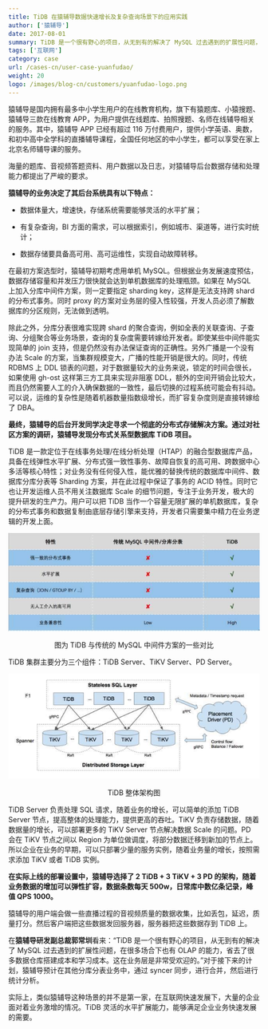 ```yaml
---
title: TiDB 在猿辅导数据快速增长及复杂查询场景下的应用实践
author: ['猿辅导']
date: 2017-08-01
summary: TiDB 是一个很有野心的项目，从无到有的解决了 MySQL 过去遇到的扩展性问题，在很多场合下也有 OLAP 的能力，省去了很多数据仓库搭建成本和学习成本。
tags: ['互联网']
category: case
url: /cases-cn/user-case-yuanfudao/
weight: 20
logo: /images/blog-cn/customers/yuanfudao-logo.png
---
```




猿辅导是国内拥有最多中小学生用户的在线教育机构，旗下有猿题库、小猿搜题、猿辅导三款在线教育 APP，为用户提供在线题库、拍照搜题、名师在线辅导相关的服务。其中，猿辅导 APP 已经有超过 116 万付费用户，提供小学英语、奥数，和初中高中全学科的直播辅导课程，全国任何地区的中小学生，都可以享受在家上北京名师辅导课的服务。

海量的题库、音视频答题资料、用户数据以及日志，对猿辅导后台数据存储和处理能力都提出了严峻的要求。

**猿辅导的业务决定了其后台系统具有以下特点：**

*   数据体量大，增速快，存储系统需要能够灵活的水平扩展；

*   有复杂查询，BI 方面的需求，可以根据索引，例如城市、渠道等，进行实时统计；

*   数据存储要具备高可用、高可运维性，实现自动故障转移。

在最初方案选型时，猿辅导初期考虑用单机 MySQL。但根据业务发展速度预估，数据存储容量和并发压力很快就会达到单机数据库的处理瓶颈。如果在 MySQL 上加入分库中间件方案，则一定要指定 sharding key，这样是无法支持跨 shard 的分布式事务。同时 proxy 的方案对业务层的侵入性较强，开发人员必须了解数据库的分区规则，无法做到透明。

除此之外，分库分表很难实现跨 shard 的聚合查询，例如全表的关联查询、子查询、分组聚合等业务场景，查询的复杂度需要转嫁给开发者。即使某些中间件能实现简单的 join 支持，但是仍然没有办法保证查询的正确性。另外广播是一个没有办法 Scale 的方案，当集群规模变大，广播的性能开销是很大的。同时，传统 RDBMS 上 DDL 锁表的问题，对于数据量较大的业务来说，锁定的时间会很长，如果使用 gh-ost 这样第三方工具来实现非阻塞 DDL，额外的空间开销会比较大，而且仍然需要人工的介入确保数据的一致性，最后切换的过程系统可能会有抖动。可以说，运维的复杂性是随着机器数量指数级增长，而扩容复杂度则是直接转嫁给了 DBA。

**最终，猿辅导的后台开发同学决定寻求一个彻底的分布式存储解决方案。通过对社区方案的调研，猿辅导发现分布式关系型数据库 TiDB 项目。**

TiDB 是一款定位于在线事务处理/在线分析处理（HTAP）的融合型数据库产品，具备在线弹性水平扩展、分布式强一致性事务、故障自恢复的高可用、跨数据中心多活等核心特性；对业务没有任何侵入性，能优雅的替换传统的数据库中间件、数据库分库分表等 Sharding 方案，并在此过程中保证了事务的 ACID 特性。同时它也让开发运维人员不用关注数据库 Scale 的细节问题，专注于业务开发，极大的提升研发的生产力。用户可以把 TiDB 当作一个容量无限扩展的单机数据库，复杂的分布式事务和数据复制由底层存储引擎来支持，开发者只需要集中精力在业务逻辑的开发上面。


![](media/user-case-yuanfudao/1.jpeg)

<center>图为 TiDB 与传统的 MySQL 中间件方案的一些对比</center>

TiDB 集群主要分为三个组件：TiDB Server、TiKV Server、PD Server。

![](media/user-case-yuanfudao/2.jpeg)

<center>TiDB 整体架构图</center>

TiDB Server 负责处理 SQL 请求，随着业务的增长，可以简单的添加 TiDB Server 节点，提高整体的处理能力，提供更高的吞吐。TiKV 负责存储数据，随着数据量的增长，可以部署更多的 TiKV Server 节点解决数据 Scale 的问题。PD 会在 TiKV 节点之间以 Region 为单位做调度，将部分数据迁移到新加的节点上。所以企业在业务的早期，可以只部署少量的服务实例，随着业务量的增长，按照需求添加 TiKV 或者 TiDB 实例。

**在实际上线的部署设置中，猿辅导选择了 2 TiDB + 3 TiKV + 3 PD 的架构，随着业务数据的增加可以弹性扩容，数据条数每天 500w，日常库中数亿条记录，峰值 QPS 1000。**

猿辅导的用户端会做一些直播过程的音视频质量的数据收集，比如丢包，延迟，质量打分。然后客户端把这些数据发回服务器，服务器把这些数据存到 TiDB 上。

在**猿辅导研发副总裁郭常圳**看来：“TiDB 是一个很有野心的项目，从无到有的解决了 MySQL 过去遇到的扩展性问题，在很多场合下也有 OLAP 的能力，省去了很多数据仓库搭建成本和学习成本。这在业务层是非常受欢迎的。”对于接下来的计划，猿辅导预计在其他分库分表业务中，通过 syncer 同步，进行合并，然后进行统计分析。

实际上，类似猿辅导这种场景的并不是第一家，在互联网快速发展下，大量的企业面对着业务激增的情况。TiDB 灵活的水平扩展能力，能够满足企业业务快速发展的需要。
